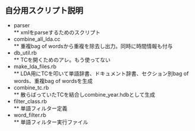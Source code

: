 ## 自分用スクリプト説明
* parser  
** xmlをparseするためのスクリプト  
* combine_all_lda.cc  
** 重複bag of wordsから重複を除去し出力。同時に時間情報も付与  
* db_util.rb  
** TCを開くためのアレ。もう使ってない  
* make_lda_files.rb  
** LDA用にTCを叩いて単語辞書、ドキュメント辞書、セクション別bag of words、重複bag of wordsを生成  
* combine_tc.rb  
** 散らばっていたTCを結合しcombine_year.hdbとして生成  
* filter_class.rb  
** 単語フィルター定義  
* word_filter.rb  
** 単語フィルター実行ファイル  
